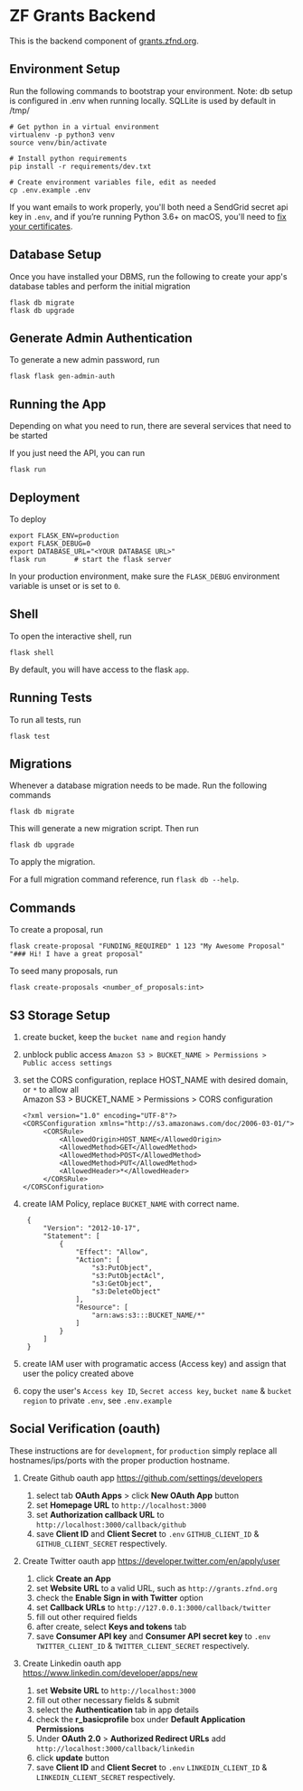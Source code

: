 # ZF Grants Backend

This is the backend component of [grants.zfnd.org](http://grants.zfnd.org).

## Environment Setup

Run the following commands to bootstrap your environment.
Note: db setup is configured in .env when running locally. SQLLite is used by default in /tmp/

    # Get python in a virtual environment
    virtualenv -p python3 venv
    source venv/bin/activate

    # Install python requirements
    pip install -r requirements/dev.txt

    # Create environment variables file, edit as needed
    cp .env.example .env

If you want emails to work properly, you'll both need a SendGrid secret api key in `.env`,
and if you’re running Python 3.6+ on macOS, you'll need to
[fix your certificates](https://stackoverflow.com/a/42334357).

## Database Setup

Once you have installed your DBMS, run the following to create your app's
database tables and perform the initial migration

    flask db migrate
    flask db upgrade

## Generate Admin Authentication

To generate a new admin password, run

    flask flask gen-admin-auth

## Running the App

Depending on what you need to run, there are several services that need to be started

If you just need the API, you can run

    flask run

## Deployment

To deploy

    export FLASK_ENV=production
    export FLASK_DEBUG=0
    export DATABASE_URL="<YOUR DATABASE URL>"
    flask run       # start the flask server

In your production environment, make sure the `FLASK_DEBUG` environment
variable is unset or is set to `0`.

## Shell

To open the interactive shell, run

    flask shell

By default, you will have access to the flask `app`.

## Running Tests

To run all tests, run

    flask test

## Migrations

Whenever a database migration needs to be made. Run the following commands

    flask db migrate

This will generate a new migration script. Then run

    flask db upgrade

To apply the migration.

For a full migration command reference, run `flask db --help`.

## Commands

To create a proposal, run

    flask create-proposal "FUNDING_REQUIRED" 1 123 "My Awesome Proposal" "### Hi! I have a great proposal"

To seed many proposals, run

    flask create-proposals <number_of_proposals:int>


## S3 Storage Setup

1. create bucket, keep the `bucket name` and `region` handy
1. unblock public access `Amazon S3 > BUCKET_NAME > Permissions > Public access settings`
1. set the CORS configuration, replace HOST_NAME with desired domain, or `*` to allow all  
   Amazon S3 > BUCKET_NAME > Permissions > CORS configuration

   ```
   <?xml version="1.0" encoding="UTF-8"?>
   <CORSConfiguration xmlns="http://s3.amazonaws.com/doc/2006-03-01/">
        <CORSRule>
            <AllowedOrigin>HOST_NAME</AllowedOrigin>
            <AllowedMethod>GET</AllowedMethod>
            <AllowedMethod>POST</AllowedMethod>
            <AllowedMethod>PUT</AllowedMethod>
            <AllowedHeader>*</AllowedHeader>
        </CORSRule>
   </CORSConfiguration>
   ```

1. create IAM Policy, replace `BUCKET_NAME` with correct name.

   ```
    {
        "Version": "2012-10-17",
        "Statement": [
            {
                "Effect": "Allow",
                "Action": [
                    "s3:PutObject",
                    "s3:PutObjectAcl",
                    "s3:GetObject",
                    "s3:DeleteObject"
                ],
                "Resource": [
                    "arn:aws:s3:::BUCKET_NAME/*"
                ]
            }
        ]
    }
   ```

1. create IAM user with programatic access (Access key) and assign that user the policy created above
1. copy the user's `Access key ID`, `Secret access key`, `bucket name` & `bucket region` to private `.env`, see `.env.example`

## Social Verification (oauth)

These instructions are for `development`, for `production` simply replace all hostnames/ips/ports with the proper production hostname.

1. Create Github oauth app https://github.com/settings/developers

   1. select tab **OAuth Apps** > click **New OAuth App** button
   1. set **Homepage URL** to `http://localhost:3000`
   1. set **Authorization callback URL** to `http://localhost:3000/callback/github`
   1. save **Client ID** and **Client Secret** to `.env` `GITHUB_CLIENT_ID` & `GITHUB_CLIENT_SECRET` respectively.

1. Create Twitter oauth app https://developer.twitter.com/en/apply/user

   1. click **Create an App**
   1. set **Website URL** to a valid URL, such as `http://grants.zfnd.org`
   1. check the **Enable Sign in with Twitter** option
   1. set **Callback URLs** to `http://127.0.0.1:3000/callback/twitter`
   1. fill out other required fields
   1. after create, select **Keys and tokens** tab
   1. save **Consumer API key** and **Consumer API secret key** to `.env` `TWITTER_CLIENT_ID` & `TWITTER_CLIENT_SECRET` respectively.

1. Create Linkedin oauth app https://www.linkedin.com/developer/apps/new
   1. set **Website URL** to `http://localhost:3000`
   1. fill out other necessary fields & submit
   1. select the **Authentication** tab in app details
   1. check the **r_basicprofile** box under **Default Application Permissions**
   1. Under **OAuth 2.0** > **Authorized Redirect URLs** add `http://localhost:3000/callback/linkedin`
   1. click **update** button
   1. save **Client ID** and **Client Secret** to `.env` `LINKEDIN_CLIENT_ID` & `LINKEDIN_CLIENT_SECRET` respectively.
